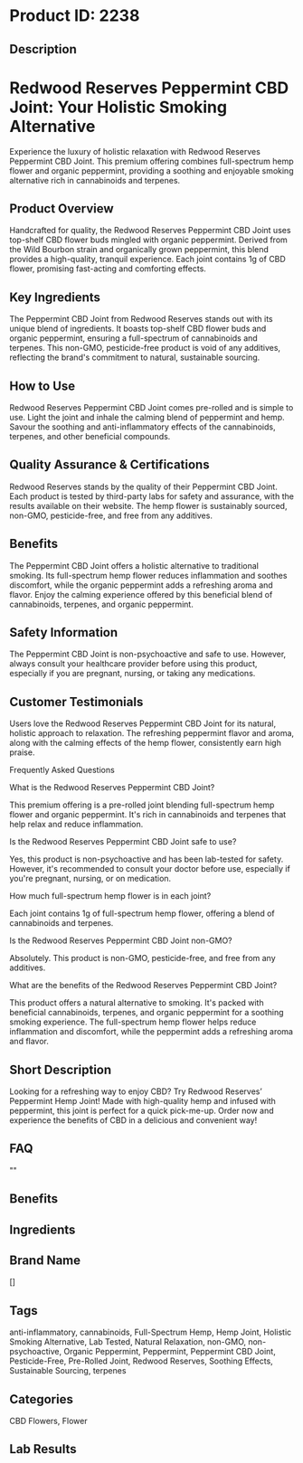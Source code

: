 # Product ID: 2238
## Description
<h1>Redwood Reserves Peppermint CBD Joint: Your Holistic Smoking Alternative</h1>
<p>Experience the luxury of holistic relaxation with Redwood Reserves Peppermint CBD Joint. This premium offering combines full-spectrum hemp flower and organic peppermint, providing a soothing and enjoyable smoking alternative rich in cannabinoids and terpenes.</p>
<h2>Product Overview</h2>
<p>Handcrafted for quality, the Redwood Reserves Peppermint CBD Joint uses top-shelf CBD flower buds mingled with organic peppermint. Derived from the Wild Bourbon strain and organically grown peppermint, this blend provides a high-quality, tranquil experience. Each joint contains 1g of CBD flower, promising fast-acting and comforting effects.</p>
<h2>Key Ingredients</h2>
<p>The Peppermint CBD Joint from Redwood Reserves stands out with its unique blend of ingredients. It boasts top-shelf CBD flower buds and organic peppermint, ensuring a full-spectrum of cannabinoids and terpenes. This non-GMO, pesticide-free product is void of any additives, reflecting the brand's commitment to natural, sustainable sourcing.</p>
<h2>How to Use</h2>
<p>Redwood Reserves Peppermint CBD Joint comes pre-rolled and is simple to use. Light the joint and inhale the calming blend of peppermint and hemp. Savour the soothing and anti-inflammatory effects of the cannabinoids, terpenes, and other beneficial compounds.</p>
<h2>Quality Assurance &amp; Certifications</h2>
<p>Redwood Reserves stands by the quality of their Peppermint CBD Joint. Each product is tested by third-party labs for safety and assurance, with the results available on their website. The hemp flower is sustainably sourced, non-GMO, pesticide-free, and free from any additives.</p>
<h2>Benefits</h2>
<p>The Peppermint CBD Joint offers a holistic alternative to traditional smoking. Its full-spectrum hemp flower reduces inflammation and soothes discomfort, while the organic peppermint adds a refreshing aroma and flavor. Enjoy the calming experience offered by this beneficial blend of cannabinoids, terpenes, and organic peppermint.</p>
<h2>Safety Information</h2>
<p>The Peppermint CBD Joint is non-psychoactive and safe to use. However, always consult your healthcare provider before using this product, especially if you are pregnant, nursing, or taking any medications.</p>
<h2>Customer Testimonials</h2>
<p>Users love the Redwood Reserves Peppermint CBD Joint for its natural, holistic approach to relaxation. The refreshing peppermint flavor and aroma, along with the calming effects of the hemp flower, consistently earn high praise.</p>
<p>Frequently Asked Questions</p>
<p>What is the Redwood Reserves Peppermint CBD Joint?</p>
<p>This premium offering is a pre-rolled joint blending full-spectrum hemp flower and organic peppermint. It's rich in cannabinoids and terpenes that help relax and reduce inflammation.</p>
<p>Is the Redwood Reserves Peppermint CBD Joint safe to use?</p>
<p>Yes, this product is non-psychoactive and has been lab-tested for safety. However, it's recommended to consult your doctor before use, especially if you're pregnant, nursing, or on medication.</p>
<p>How much full-spectrum hemp flower is in each joint?</p>
<p>Each joint contains 1g of full-spectrum hemp flower, offering a blend of cannabinoids and terpenes.</p>
<p>Is the Redwood Reserves Peppermint CBD Joint non-GMO?</p>
<p>Absolutely. This product is non-GMO, pesticide-free, and free from any additives.</p>
<p>What are the benefits of the Redwood Reserves Peppermint CBD Joint?</p>
<p>This product offers a natural alternative to smoking. It's packed with beneficial cannabinoids, terpenes, and organic peppermint for a soothing smoking experience. The full-spectrum hemp flower helps reduce inflammation and discomfort, while the peppermint adds a refreshing aroma and flavor.</p>

## Short Description
<p>Looking for a refreshing way to enjoy CBD? Try Redwood Reserves&#8217; Peppermint Hemp Joint! Made with high-quality hemp and infused with peppermint, this joint is perfect for a quick pick-me-up. Order now and experience the benefits of CBD in a delicious and convenient way!</p>

## FAQ
""
## Benefits

## Ingredients

## Brand Name
[]
## Tags
anti-inflammatory, cannabinoids, Full-Spectrum Hemp, Hemp Joint, Holistic Smoking Alternative, Lab Tested, Natural Relaxation, non-GMO, non-psychoactive, Organic Peppermint, Peppermint, Peppermint CBD Joint, Pesticide-Free, Pre-Rolled Joint, Redwood Reserves, Soothing Effects, Sustainable Sourcing, terpenes
## Categories
CBD Flowers, Flower
## Lab Results

